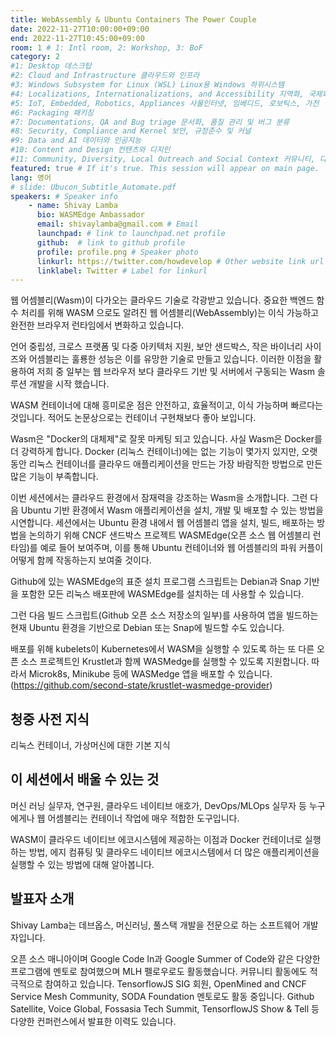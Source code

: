 ```yaml
---
title: WebAssembly & Ubuntu Containers The Power Couple
date: 2022-11-27T10:00:00+09:00
end: 2022-11-27T10:45:00+09:00
room: 1 # 1: Intl room, 2: Workshop, 3: BoF
category: 2
#1: Desktop 데스크탑
#2: Cloud and Infrastructure 클라우드와 인프라
#3: Windows Subsystem for Linux (WSL) Linux용 Windows 하위시스템
#4: Localizations, Internationalizations, and Accessibility 지역화, 국제화 및 접근성
#5: IoT, Embedded, Robotics, Appliances 사물인터넷, 임베디드, 로보틱스, 가전
#6: Packaging 패키징
#7: Documentations, QA and Bug triage 문서화, 품질 관리 및 버그 분류
#8: Security, Compliance and Kernel 보안, 규정준수 및 커널
#9: Data and AI 데이터와 인공지능
#10: Content and Design 컨텐츠와 디지인
#11: Community, Diversity, Local Outreach and Social Context 커뮤니티, 다양성, 지역 사회 협력과 사회적 관점
featured: true # If it's true. This session will appear on main page.
lang: 영어
# slide: Ubucon_Subtitle_Automate.pdf
speakers: # Speaker info
    - name: Shivay Lamba
      bio: WASMEdge Ambassador
      email: shivaylamba@gmail.com # Email
      launchpad: # link to launchpad.net profile
      github:  # link to github profile
      profile: profile.png # Speaker photo
      linkurl: https://twitter.com/howdevelop # Other website link url
      linklabel: Twitter # Label for linkurl
---
```


웹 어셈블리(Wasm)이 다가오는 클라우드 기술로 각광받고 있습니다. 중요한 백엔드 함수 처리를 위해 WASM 으로도 알려진 웹 어셈블리(WebAssembly)는 이식 가능하고 완전한 브라우저 런타임에서 변화하고 있습니다.

언어 중립성, 크로스 프랫폼 및 다중 아키텍처 지원, 보안 샌드박스, 작은 바이너리 사이즈와 어셈블리는 훌룡한 성능은 이를 유망한 기술로 만들고 있습니다. 이러한 이점을 활용하여 저희 중 일부는 웹 브라우저 보다 클라우드 기반 및 서버에서 구동되는 Wasm 솔루션 개발을 시작 했습니다.

WASM 컨테이너에 대해 흥미로운 점은 안전하고, 효율적이고, 이식 가능하며 빠르다는 것입니다. 적어도 논문상으로는 컨테이너 구현채보다 좋아 보입니다.

Wasm은 "Docker의 대체제"로 잘못 마케팅 되고 있습니다. 사실 Wasm은 Docker를 더 강력하게 합니다. Docker (리눅스 컨테이너)에는 없는 기능이 몇가지 있지만, 오랫동안 리눅스 컨테이너를 클라우드 애플리케이션을 만드는 가장 바람직한 방법으로 만든 많은 기능이 부족합니다. 

이번 세션에서는 클라우드 환경에서 잠재력을 강조하는 Wasm을 소개합니다. 그런 다음 Ubuntu 기반 환경에서 Wasm 애플리케이션을 설치, 개발 및 배포할 수 있는 방법을 시연합니다.  세션에서는 Ubuntu 환경 내에서 웹 어셈블리 앱을 설치, 빌드, 배포하는 방법을 논의하기 위해 CNCF 샌드박스 프로젝트 WASMEdge(오픈 소스 웹 어셈블리 런타임)를 예로 들어 보여주며, 이를 통해 Ubuntu 컨테이너와 웹 어셈블리의 파워 커플이 어떻게 함께 작동하는지 보여줄 것이다. 

Github에 있는 WASMEdge의 표준 설치 프로그램 스크립트는 Debian과 Snap 기반을 포함한 모든 리눅스 배포판에 WASMEdge를 설치하는 데 사용할 수 있습니다. 

그런 다음 빌드 스크립트(Github 오픈 소스 저장소의 일부)를 사용하여 앱을 빌드하는 현재 Ubuntu 환경을 기반으로 Debian 또는 Snap에 빌드할 수도 있습니다. 

배포를 위해 kubelets이 Kubernetes에서 WASM을 실행할 수 있도록 하는 또 다른 오픈 소스 프로젝트인 Krustlet과 함께 WASMedge를 실행할 수 있도록 지원합니다. 따라서 Microk8s, Minikube 등에 WASMedge 앱을 배포할 수 있습니다. (https://github.com/second-state/krustlet-wasmedge-provider)

## 청중 사전 지식
리눅스 컨테이너, 가상머신에 대한 기본 지식
## 이 세션에서 배울 수 있는 것
머신 러닝 실무자, 연구원, 클라우드 네이티브 애호가, DevOps/MLOps 실무자 등 누구에게나 웹 어셈블리는 컨테이너 작업에 매우 적합한 도구입니다. 

WASM이 클라우드 네이티브 에코시스템에 제공하는 이점과 Docker 컨테이너로 실행하는 방법, 에지 컴퓨팅 및 클라우드 네이티브 에코시스템에서 더 많은 애플리케이션을 실행할 수 있는 방법에 대해 알아봅니다.

## 발표자 소개
Shivay Lamba는 데브옵스, 머신러닝, 풀스택 개발을 전문으로 하는 소프트웨어 개발자입니다. 

오픈 소스 매니아이며 Google Code In과 Google Summer of Code와 같은 다양한 프로그램에 멘토로 참여했으며 MLH 펠로우로도 활동했습니다. 커뮤니티 활동에도 적극적으로 참여하고 있습니다.  TensorflowJS SIG 회원, OpenMined and CNCF Service Mesh Community, SODA Foundation 멘토로도 활동 중입니다. Github Satellite, Voice Global, Fossasia Tech Summit, TensorflowJS Show & Tell 등 다양한 컨퍼런스에서 발표한 이력도 있습니다.